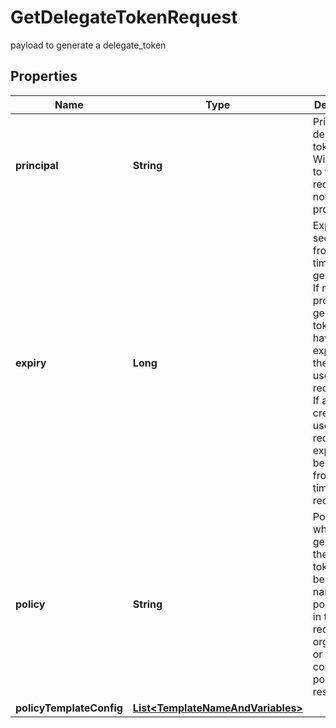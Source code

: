 

# GetDelegateTokenRequest

payload to generate a delegate_token

## Properties

| Name | Type | Description | Notes |
|------------ | ------------- | ------------- | -------------|
|**principal** | **String** | Principal to delegate the token to. Will default to the requestor if not provided |  [optional] |
|**expiry** | **Long** | Expiry in seconds from the time of generation.  If not provided, generated token will have the expiry of the token used for requesting. If a credential is used for requesting, expiry will be 24 hours from the time of requesting.  |  [optional] |
|**policy** | **String** | Policy with which to generate the delegate token. Can be just the name of the policy if it is in the requestors organization or a complete policy resourceHrn  |  |
|**policyTemplateConfig** | [**List&lt;TemplateNameAndVariables&gt;**](TemplateNameAndVariables.md) |  |  [optional] |




